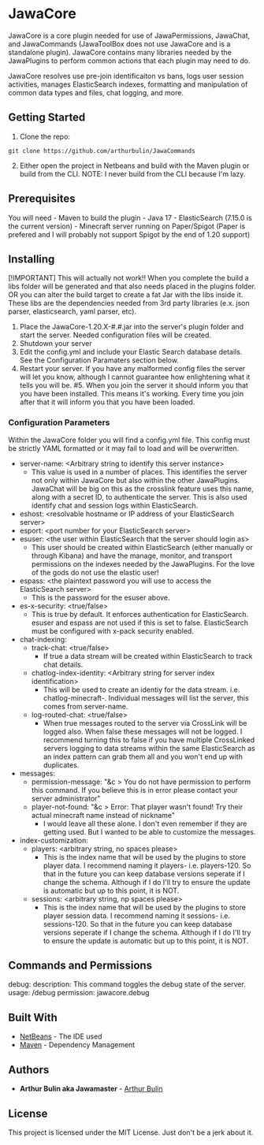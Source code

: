 # JawaCore

JawaCore is a core plugin needed for use of JawaPermissions, JawaChat, and JawaCommands (JawaToolBox does not use JawaCore and is a standalone plugin). JawaCore contains many libraries needed by the JawaPlugins to perform common actions that each plugin may need to do.

JawaCore resolves use pre-join identificaiton vs bans, logs user session activities, manages ElasticSearch indexes, formatting and manipulation of common data types and files, chat logging, and more.

## Getting Started

1. Clone the repo:
```
git clone https://github.com/arthurbulin/JawaCommands
```
2. Either open the project in Netbeans and build with the Maven plugin or build from the CLI. NOTE: I never build from the CLI because I'm lazy.

## Prerequisites

You will need 
    - Maven to build the plugin
    - Java 17
    - ElasticSearch (7.15.0 is the current version)
    - Minecraft server running on Paper/Spigot (Paper is prefered and I will probably not support Spigot by the end of 1.20 support)

## Installing

[!IMPORTANT]
This will actually not work!! When you complete the build a libs folder will be generated and that also needs placed in the plugins folder. OR you can alter the build target to create a fat Jar with the libs inside it. These libs are the dependencies needed from 3rd party libraries (e.x. json parser, elasticsearch, yaml parser, etc).

1. Place the JawaCore-1.20.X-#.#.jar into the server's plugin folder and start the server. Needed configuration files will be created.
2. Shutdown your server
2. Edit the config.yml and include your Elastic Search database details. See the Configuration Paramaters section below.
4. Restart your server. If you have any malformed config files the server will let you know, although I cannot guarantee how enlightening what it tells you will be.
#5. When you join the server it should inform you that you have been installed. This means it's working. Every time you join after that it will inform you that you have been loaded.

### Configuration Parameters
Within the JawaCore folder you will find a config.yml file. This config must be strictly YAML formatted or it may fail to load and will be overwritten.

* server-name: \<Arbitrary string to identify this server instance\>
  - This value is used in a number of places. This identifies the server not only within JawaCore but also within the other JawaPlugins. JawaChat will be big on this as the crosslink feature uses this name, along with a secret ID, to authenticate the server. This is also used identify chat and session logs within ElasticSearch.
* eshost: \<resolvable hostname or IP address of your ElasticSearch server>
* esport: \<port number for your ElasticSearch server\>
* esuser: \<the user within ElasticSearch that the server should login as\>
  - This user should be created within ElasticSearch (either manually or through Kibana) and have the manage, monitor, and transport permissions on the indexes needed by the JawaPlugins. For the love of the gods do not use the elastic user!
* espass: \<the plaintext password you will use to access the ElasticSearch server\>
  - This is the password for the esuser above.
* es-x-security: \<true/false\>
  - This is true by default. It enforces authentication for ElasticSearch. esuser and espass are not used if this is set to false. ElasticSearch must be configured with x-pack security enabled.
* chat-indexing:
    * track-chat: \<true/false\>
      - If true a data stream will be created within ElasticSearch to track chat details.
    * chatlog-index-identity: \<Arbitrary string for server index identification\>
      - This will be used to create an identiy for the data stream. i.e. chatlog-minecraft-<identity>. Individual messages will list the server, this comes from server-name.
    * log-routed-chat: \<true/false\>
      - When true messages routed to the server via CrossLink will be logged also. When false these messages will not be logged. I recommend turning this to false if you have multiple CrossLinked servers logging to data streams within the same ElasticSearch as an index pattern can grab them all and you won't end up with duplicates.
* messages:
    * permission-message: "&c > You do not have permission to perform this command. If you believe this is in error please contact your server administrator"
    * player-not-found: "&c > Error: That player wasn't found! Try their actual minecraft name instead of nickname"
      - I would leave all these alone. I don't even remember if they are getting used. But I wanted to be able to customize the messages.
* index-customization:
  * players: \<arbitrary string, no spaces please\>
    - This is the index name that will be used by the plugins to store player data. I recommend naming it players-<minecraft version> i.e. players-120. So that in the future you can keep database versions seperate if I change the schema. Although if I do I'll try to ensure the update is automatic but up to this point, it is NOT.
  * sessions: \<arbitrary string, np spaces please\>
    - This is the index name that will be used by the plugins to store player session data. I recommend naming it sessions-<minecraft version> i.e. sessions-120. So that in the future you can keep database versions seperate if I change the schema. Although if I do I'll try to ensure the update is automatic but up to this point, it is NOT.

## Commands and Permissions

debug:
description: This command toggles the debug state of the server.
usage: /debug
permission: jawacore.debug

## Built With

* [NetBeans](https://netbeans.org/) - The IDE used
* [Maven](https://maven.apache.org/) - Dependency Management

## Authors

* **Arthur Bulin aka Jawamaster** - [Arthur Bulin](https://github.com/arthurbulin)

## License

This project is licensed under the MIT License. Just don't be a jerk about it.
